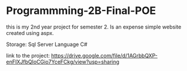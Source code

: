 # Programmming-2B-Final-POE

this is my 2nd year project for semester 2. Is an expense simple website created using aspx.

Storage: Sql Server
Language C#


link to the project: https://drive.google.com/file/d/1AGrbbQXP-enFIXJfbQIoCGio7YceFCkg/view?usp=sharing
